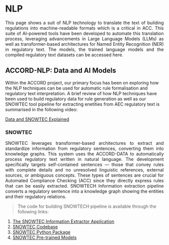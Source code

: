 # NLP

<p style='text-align: justify;'> This page shows a suit of NLP technology to translate the text of building regulations into machine-readable formats which is a critical in ACC. This suite of AI-powered tools have been developed to automate this translation process, leveraging advancements in Large Language Models (LLMs) as well as transformer-based architectures for Named Entity Recognition (NER) in regulatory text. The models, the trained language models and the compiled regulatory text datasets can be accessed here.</p>

## ACCORD-NLP: Data and AI Models

Within the ACCORD project, our primary focus has been on  exploring how the NLP techniques can be used for automatic rule formalisation and regulatory text interpretation. A brief review of how NLP techniques have been used to build regulatory data for rule generation as well as our SNOWTEC tool pipeline for extracting enetities from AEC regulatory text is summarised in the following video:

[Data and SNOWTEC Explained](https://livelancsac-my.sharepoint.com/:v:/g/personal/hettiar1_lancaster_ac_uk/ES2pitopM19Ikb33NHtTC40BzcoX3r0HC8I2shFHmOFKDw)

### SNOWTEC

<p style='text-align: justify;'> SNOWTEC leverages transformer-based architectures to extract and standardize information from regulatory sentences, converting them into knowledge graphs. This system uses the ACCORD-DATA to automatically process regulatory text written in natural language. The development specifically targets self-contained sentences — those that convey rules with complete details and no unresolved linguistic references, external sources, or ambiguous concepts. These types of sentences are crucial for Automated Compliance Checking (ACC) since they directly express rules that can be easily extracted.
SNOWTECH Information extraction pipeline converts a regulatory sentence into a knowledge graph showing the entities and their regulatory relations. </p>
 
> The code for building SNOWTECH pipeline is available through the following links:

1.	[The SNOWTEC Information Extractor Application](https://huggingface.co/spaces/ACCORD-NLP/information-extractor) 
2.	[SNOWTEC Codebase](https://github.com/Accord-Project/accord-nlp)
3.	[SNOWTEC Python Package](https://pypi.org/project/accord-nlp/)
4.	[SNOWTEC Pre-trained Models](https://huggingface.co/ACCORD-NLP)


